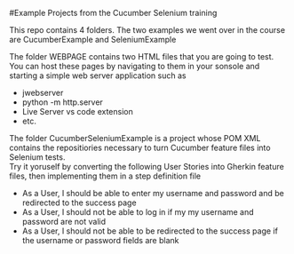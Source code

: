 #Example Projects from the Cucumber Selenium training

This repo contains 4 folders.  The two examples we went over in the course are CucumberExample and SeleniumExample

The folder WEBPAGE contains two HTML files that you are going to test.  You can host these pages by navigating to them in your sonsole and starting a simple web server application such as 
- jwebserver
- python -m http.server
- Live Server vs code extension
- etc.

The folder CucumberSeleniumExample is a project whose POM XML contains the repositiories necessary to turn Cucumber feature files into Selenium tests.  
Try it yoruself by converting the following User Stories into Gherkin feature files, then implementing them in a step definition file
- As a User, I should be able to enter my username and password and be redirected to the success page
- As a User, I should not be able to log in if my my username and password are not valid
- As a User, I should not be able to be redirected to the success page if the username or password fields are blank
